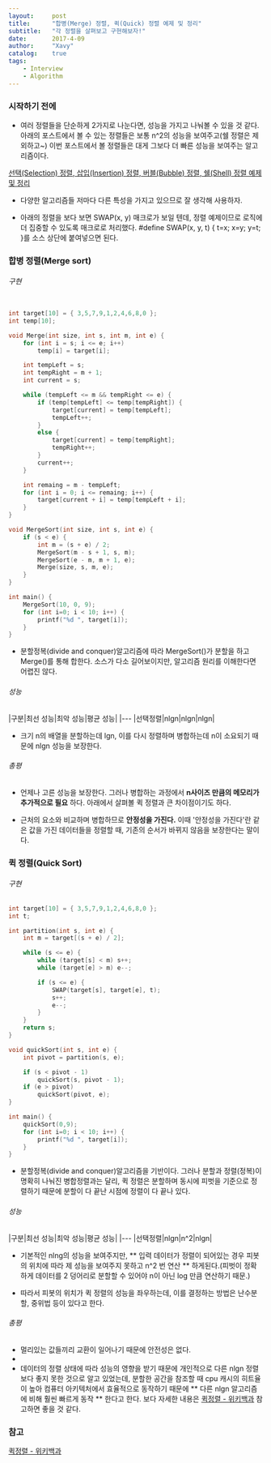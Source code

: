 ```yaml
---
layout:     post
title:      "합병(Merge) 정렬, 퀵(Quick) 정렬 예제 및 정리"
subtitle:   "각 정렬을 살펴보고 구현해보자!"
date:       2017-4-09
author:     "Xavy"
catalog:    true
tags:
    - Interview
    - Algorithm
---
```


### 시작하기 전에

- 여러 정렬들을 단순하게 2가지로 나눈다면, 성능을 가지고 나눠볼 수 있을 것 같다. 아래의 포스트에서 볼 수 있는 정렬들은 보통 n^2의 성능을 보여주고(쉘 정렬은 제외하고~) 이번 포스트에서 볼 정렬들은 대게 그보다 더 빠른 성능을 보여주는 알고리즘이다.

[선택(Selection) 정렬, 삽입(Insertion) 정렬, 버블(Bubble) 정렬, 쉘(Shell) 정렬 예제 및 정리](https://dodo4513.github.io/2017/03/26/sort_1/)

- 다양한 알고리즘들 저마다 다른 특성을 가지고 있으므로 잘 생각해 사용하자.

- 아래의 정렬을 보다 보면 SWAP(x, y) 매크로가 보일 텐데, 정렬 예제이므로 로직에 더 집중할 수 있도록 매크로로 처리했다. #define SWAP(x, y, t) { t=x; x=y; y=t; }를 소스 상단에 붙여넣으면 된다.


### 합병 정렬(Merge sort)

###### 구현

```c++

int target[10] = { 3,5,7,9,1,2,4,6,8,0 };
int temp[10];

void Merge(int size, int s, int m, int e) {
	for (int i = s; i <= e; i++)
		temp[i] = target[i];

	int tempLeft = s;
	int tempRight = m + 1;
	int current = s;

	while (tempLeft <= m && tempRight <= e) {
		if (temp[tempLeft] <= temp[tempRight]) {
			target[current] = temp[tempLeft];
			tempLeft++;
		}
		else {
			target[current] = temp[tempRight];
			tempRight++;
		}
		current++;
	}

	int remaing = m - tempLeft;
	for (int i = 0; i <= remaing; i++) {
		target[current + i] = temp[tempLeft + i];
	}
}

void MergeSort(int size, int s, int e) {
	if (s < e) {
		int m = (s + e) / 2;
		MergeSort(m - s + 1, s, m);
		MergeSort(e - m, m + 1, e);
		Merge(size, s, m, e);
	}
}

int main() {
	MergeSort(10, 0, 9);
	for (int i=0; i < 10; i++) {
		printf("%d ", target[i]);
	}
}

```

- 분할정복(divide and conquer)알고리즘에 따라 MergeSort()가 분할을 하고 Merge()를 통해 합한다. 소스가 다소 길어보이지만, 알고리즘 원리를 이해한다면 어렵진 않다.

###### 성능

|구분|최선 성능|최악 성능|평균 성능|
|---
|선택정렬|nlgn|nlgn|nlgn|

- 크기 n의 배열을 분할하는데 lgn, 이를 다시 정렬하며 병합하는데 n이 소요되기 때문에 nlgn 성능을 보장한다.

###### 총평

- 언제나 고른 성능을 보장한다. 그러나 병합하는 과정에서 **n사이즈 만큼의 메모리가 추가적으로 필요** 하다. 아래에서 살펴볼 퀵 정렬과 큰 차이점이기도 하다.

- 근처의 요소와 비교하며 병합하므로 **안정성을 가진다.** 이때 '안정성을 가진다'란 같은 값을 가진 데이터들을 정렬할 때, 기존의 순서가 바뀌지 않음을 보장한다는 말이다.

### 퀵 정렬(Quick Sort)

###### 구현

```c++
int target[10] = { 3,5,7,9,1,2,4,6,8,0 };
int t;

int partition(int s, int e) {
	int m = target[(s + e) / 2];

	while (s <= e) {
		while (target[s] < m) s++;
		while (target[e] > m) e--;

		if (s <= e) {
			SWAP(target[s], target[e], t);
			s++;
			e--;
		}
	}
	return s;
}

void quickSort(int s, int e) {
	int pivot = partition(s, e);

	if (s < pivot - 1)
		quickSort(s, pivot - 1);
	if (e > pivot)
		quickSort(pivot, e);
}

int main() {
	quickSort(0,9);
	for (int i=0; i < 10; i++) {
		printf("%d ", target[i]);
	}
}
```

- 분할정복(divide and conquer)알고리즘을 기반이다. 그러나 분할과 정렬(정복)이 명확히 나눠진 병합정렬과는 달리, 퀵 정렬은 분할하며 동시에 피벗을 기준으로 정렬하기 때문에 분할이 다 끝난 시점에 정렬이 다 끝나 있다.

###### 성능

|구분|최선 성능|최악 성능|평균 성능|
|---
|선택정렬|nlgn|n^2|nlgn|

- 기본적인 nlng의 성능을 보여주지만, ** 입력 데이터가 정렬이 되어있는 경우 피봇의 위치에 따라 제 성능을 보여주지 못하고 n^2 번 연산 ** 하게된다.(피벗이 정확하게 데이터를 2 덩어리로 분할할 수 있어야 n이 아닌 log 만큼 연산하기 때문.)

- 따라서 피봇의 위치가 퀵 정렬의 성능을 좌우하는데, 이를 결정하는 방법은 난수분할, 중위법 등이 있다고 한다.

###### 총평

- 멀리있는 값들끼리 교환이 일어나기 때문에 안전성은 없다.
- 
- 데이터의 정렬 상태에 따라 성능의 영향을 받기 때문에 개인적으로 다른 nlgn 정렬보다 좋지 못한 것으로 알고 있었는데, 분할한 공간을 참조할 때 cpu 캐시의 히트율이 높아 컴퓨터 아키텍처에서 효율적으로 동작하기 때문에 ** 다른 nlgn 알고리즘에 비해 훨씬 빠르게 동작 ** 한다고 한다. 보다 자세한 내용은 [퀵정렬 - 위키백과](https://ko.wikipedia.org/wiki/%ED%80%B5_%EC%A0%95%EB%A0%AC) 참고하면 좋을 것 같다.


### 참고

[퀵정렬 - 위키백과](https://ko.wikipedia.org/wiki/%ED%80%B5_%EC%A0%95%EB%A0%AC)